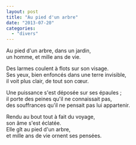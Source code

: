 ```yaml
---
layout: post
title: "Au pied d'un arbre"
date: "2013-07-20"
categories:
  - "divers"
---
```


Au pied d'un arbre, dans un jardin,  
un homme, et mille ans de vie.  

Des larmes coulent à flots sur son visage.  
Ses yeux, bien enfoncés dans une terre invisible,  
il voit plus clair, de tout son cœur.  

Une puissance s'est déposée sur ses épaules ;  
il porte des peines qu'il ne connaissait pas,  
des souffrances qu'il ne pensait pas lui appartenir.  

Rendu au bout tout à fait du voyage,  
son âme s'est éclatée.  
Elle gît au pied d'un arbre,  
et mille ans de vie ornent ses pensées.  

